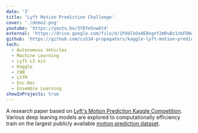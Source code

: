 ```yaml
---
date: '3'
title: 'Lyft Motion Prediction Challenge'
cover: './demo2.png'
youtube: 'https://youtu.be/3YEYeSnwGt4'
external: 'https://drive.google.com/file/d/1PddlkOxHE8ngnf2mRvBz1nbFDNou2SUj/view?usp=sharing'
github: 'https://github.com/cs534-propagators/kaggle-lyft-motion-prediction'
tech:
  - Autonomous Vehicles
  - Machine Learning
  - Lyft L5 kit
  - Kaggle
  - CNN
  - LSTM
  - Enc-Dec
  - Ensemble Learning
showInProjects: true
---
```


A research paper based on [Lyft's Motion Prediction Kaggle Competition](https://www.kaggle.com/c/lyft-motion-prediction-autonomous-vehicles/overview). Various deep leaning models are explored to computationally efficiency train on the largest publicly available [motion prediction dataset](https://self-driving.lyft.com/level5/data/).
